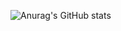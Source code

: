 ![Anurag's GitHub stats](https://github-readme-stats.vercel.app/api?username=LEE-Donggyu&show_icons=true&theme=transparent)
